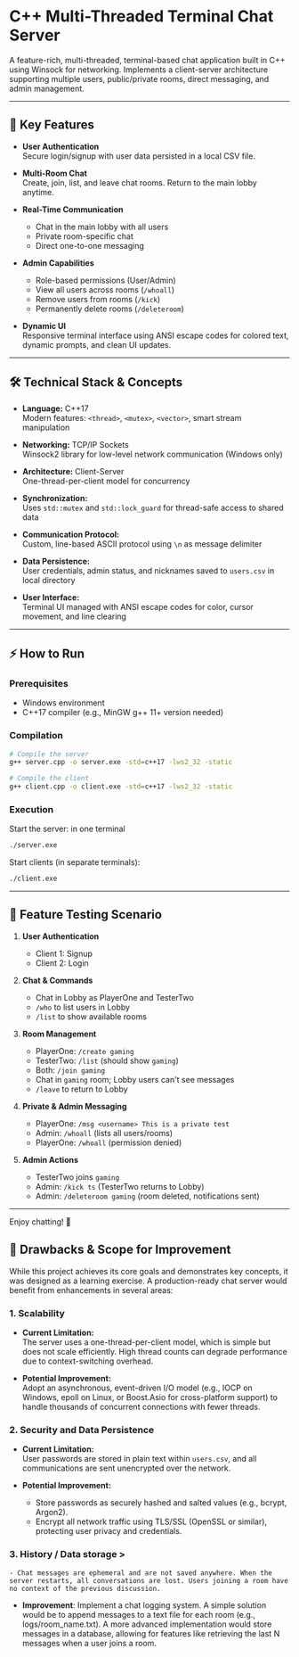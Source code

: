 # C++ Multi-Threaded Terminal Chat Server

A feature-rich, multi-threaded, terminal-based chat application built in C++ using Winsock for networking. Implements a client-server architecture supporting multiple users, public/private rooms, direct messaging, and admin management.

---

## 🚀 Key Features

- **User Authentication**  
    Secure login/signup with user data persisted in a local CSV file.

- **Multi-Room Chat**  
    Create, join, list, and leave chat rooms. Return to the main lobby anytime.

- **Real-Time Communication**  
    - Chat in the main lobby with all users  
    - Private room-specific chat  
    - Direct one-to-one messaging

- **Admin Capabilities**  
    - Role-based permissions (User/Admin)  
    - View all users across rooms (`/whoall`)  
    - Remove users from rooms (`/kick`)  
    - Permanently delete rooms (`/deleteroom`)

- **Dynamic UI**  
    Responsive terminal interface using ANSI escape codes for colored text, dynamic prompts, and clean UI updates.

---

## 🛠 Technical Stack & Concepts

- **Language:** C++17  
    Modern features: `<thread>`, `<mutex>`, `<vector>`, smart stream manipulation

- **Networking:** TCP/IP Sockets  
    Winsock2 library for low-level network communication (Windows only)

- **Architecture:** Client-Server  
    One-thread-per-client model for concurrency

- **Synchronization:**  
    Uses `std::mutex` and `std::lock_guard` for thread-safe access to shared data

- **Communication Protocol:**  
    Custom, line-based ASCII protocol using `\n` as message delimiter

- **Data Persistence:**  
    User credentials, admin status, and nicknames saved to `users.csv` in local directory

- **User Interface:**  
    Terminal UI managed with ANSI escape codes for color, cursor movement, and line clearing

---

## ⚡ How to Run

### Prerequisites

- Windows environment
- C++17 compiler (e.g., MinGW g++ 11+ version needed)

### Compilation

```bash
# Compile the server
g++ server.cpp -o server.exe -std=c++17 -lws2_32 -static

# Compile the client
g++ client.cpp -o client.exe -std=c++17 -lws2_32 -static
```

### Execution

Start the server: in one terminal
```bash
./server.exe
```

Start clients (in separate terminals):
```bash
./client.exe
```

---

## 🧪 Feature Testing Scenario

1. **User Authentication**
     - Client 1: Signup 
     - Client 2: Login 

2. **Chat & Commands**
     - Chat in Lobby as PlayerOne and TesterTwo
     - `/who` to list users in Lobby
     - `/list` to show available rooms

3. **Room Management**
     - PlayerOne: `/create gaming`
     - TesterTwo: `/list` (should show `gaming`)
     - Both: `/join gaming`
     - Chat in `gaming` room; Lobby users can't see messages
     - `/leave` to return to Lobby

4. **Private & Admin Messaging**
     - PlayerOne: `/msg <username> This is a private test`
     - Admin: `/whoall` (lists all users/rooms)
     - PlayerOne: `/whoall` (permission denied)

5. **Admin Actions**
     - TesterTwo joins `gaming`
     - Admin: `/kick ts` (TesterTwo returns to Lobby)
     - Admin: `/deleteroom gaming` (room deleted, notifications sent)

---

Enjoy chatting! 🎉

## 🚧 Drawbacks & Scope for Improvement

While this project achieves its core goals and demonstrates key concepts, it was designed as a learning exercise. A production-ready chat server would benefit from enhancements in several areas:

### 1. Scalability

- **Current Limitation:**  
    The server uses a one-thread-per-client model, which is simple but does not scale efficiently. High thread counts can degrade performance due to context-switching overhead.

- **Potential Improvement:**  
    Adopt an asynchronous, event-driven I/O model (e.g., IOCP on Windows, epoll on Linux, or Boost.Asio for cross-platform support) to handle thousands of concurrent connections with fewer threads.

### 2. Security and Data Persistence

- **Current Limitation:**  
    User passwords are stored in plain text within `users.csv`, and all communications are sent unencrypted over the network.

- **Potential Improvement:**  
    - Store passwords as securely hashed and salted values (e.g., bcrypt, Argon2).  
    - Encrypt all network traffic using TLS/SSL (OpenSSL or similar), protecting user privacy and credentials.


### 3. History / Data storage > 
    - Chat messages are ephemeral and are not saved anywhere. When the server restarts, all conversations are lost. Users joining a room have no context of the previous discussion.

-  **Improvement**: Implement a chat logging system. A simple solution would be to append messages to a text file for each room (e.g., logs/room_name.txt). A more advanced implementation would store messages in a database, allowing for features like retrieving the last N messages when a user joins a room.